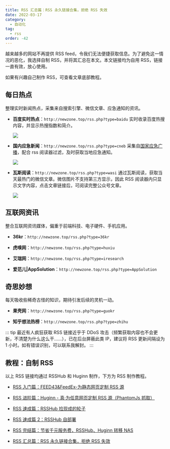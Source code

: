 ```yaml
---
title: RSS 汇总篇：RSS 永久链接合集，拒绝 RSS 失效
date: 2022-03-17
category:
  - 自动化
tag:
  - rss
order: -42
---
```


越来越多的网站不再提供 RSS feed，令我们无法便捷获取信息。为了避免这一情况的恶化，我选择自制 RSS，并将其汇总在本文。本文链接均为自用 RSS，链接一直有效，放心使用。

如果有兴趣自己制作 RSS，可查看文章底部教程。

## 每日热点

整理实时新闻热点，采集来自搜索引擎、微信文章、应急通知的资讯。

- **百度实时热点**：`http://newzone.top/rss.php?type=baidu`
  实时收录百度热搜内容，并显示热搜指数和简介。

  ![](https://tc.seoipo.com/2022-05-05-17-21-49.png?imageMogr2/format/webp)

- **国内应急新闻**：`http://newzone.top/rss.php?type=cneb`
  采集自[国家应急广播](http://www.cneb.gov.cn/guoneinews/)，配合 rss 阅读器过滤，及时获取当地应急通知。

  ![](https://tc.seoipo.com/2022-05-05-17-22-08.png?imageMogr2/format/webp)

- **瓦斯阅读**：`http://newzone.top/rss.php?type=wasi`
  通过瓦斯阅读，获取当天最热门的微信文章。微信图片不支持第三方显示，因此 RSS 阅读器内只显示文字内容，点击文章链接后，可阅读完整公众号文章。

  ![](https://tc.seoipo.com/2022-05-05-17-22-32.png?imageMogr2/format/webp)

## 互联网资讯

整合互联网资讯媒体，偏重于前端科技、电子硬件、手机应用。

- **36kr**：`http://newzone.top/rss.php?type=36kr`

- **虎嗅网**：`http://newzone.top/rss.php?type=huxiu`

- **艾瑞网**：`http://newzone.top/rss.php?type=iresearch`

- **爱范儿|AppSolution**：`http://newzone.top/rss.php?type=AppSolution`

## 奇思妙想

每天吸收些稀奇古怪的知识，期待引发后续的灵机一动。

- **果壳网**：`http://newzone.top/rss.php?type=guokr`

- **知乎想法热榜**：`http://newzone.top/rss.php?type=zhihu`

::: tip
最近有人疯狂获取 RSS 链接近乎于 DDoS 攻击（频繁获取内容也不会更新，不清楚为什么这么干……），已在后台屏蔽此类 IP，建议将 RSS 更新间隔设为 1 小时。如有错误识别，可以联系我解封。
:::

## 教程：自制 RSS

以上 RSS 链接均通过 RSSHub 和 Huginn 制作，下方为 RSS 制作教程。

- [RSS 入门篇：FEED43&FeedEx-为静态网页定制 RSS 源](https://newzone.top/posts/2017-04-22-rss_feed43_feedex.html)

- [RSS 进阶篇：Huginn - 真·为任意网页定制 RSS 源（PhantomJs 抓取）](https://newzone.top/posts/2018-10-07-huginn_scraping_any_website.html)

- [RSS 速成篇：RSSHub 捡现成的轮子](https://newzone.top/posts/2019-04-01-rsshub_noob.html)

- [RSS 速成篇 2：RSSHub 自部署](https://newzone.top/posts/2020-03-25-rsshub_on_vps.html)

- [RSS 完结篇：节省千元服务费，RSSHub、Huginn 转移 NAS](https://newzone.top/posts/2021-10-23-nas_with_rsshub_and_huginn.html)

- [RSS 汇总篇：RSS 永久链接合集，拒绝 RSS 失效](https://newzone.top/posts/2022-03-17-rss_persistent_link_collection.html)
